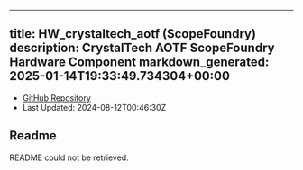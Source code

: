 
---
title: HW_crystaltech_aotf (ScopeFoundry)
description: CrystalTech AOTF ScopeFoundry Hardware Component
markdown_generated: 2025-01-14T19:33:49.734304+00:00
---
- [GitHub Repository](https://github.com/ScopeFoundry/HW_crystaltech_aotf)
- Last Updated: 2024-08-12T00:46:30Z
## Readme
README could not be retrieved.
